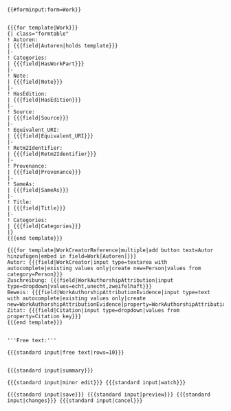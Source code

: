 <pre>
<code>
<noinclude>{{#forminput:form=Work}}</noinclude>
<includeonly>
<div id="wikiPreview" style="display: none; padding-bottom: 25px; margin-bottom: 25px; border-bottom: 1px solid #AAAAAA;"></div>
{{{for template|Work}}}
{| class="formtable"
! Autoren:
| {{{field|Autoren|holds template}}}
|-
! Categories: 
| {{{field|HasWorkPart}}}
|-
! Note: 
| {{{field|Note}}}
|-
! HasEdition: 
| {{{field|HasEdition}}}
|-
! Source: 
| {{{field|Source}}}
|-
! Equivalent_URI: 
| {{{field|Equivalent_URI}}}
|-
! Retm2Identifier: 
| {{{field|Retm2Identifier}}}
|-
! Provenance: 
| {{{field|Provenance}}}
|-
! SameAs: 
| {{{field|SameAs}}}
|-
! Title: 
| {{{field|Title}}}
|-
! Categories: 
| {{{field|Categories}}}
|}
{{{end template}}}

{{{for template|WorkCreatorReference|multiple|add button text=Autor hinzufügen|embed in field=Work[Autoren]}}}
Autor: {{{field|WorkCreator|input type=textarea with autocomplete|existing values only|create new=Person|values from category=Person}}}
Zuschreibung: {{{field|WorkAuthorshipAttribution|input type=dropdown|values=echt,unecht,zweifelhaft}}}
Beweis: {{{field|WorkAuthorshipAttributionEvidence|input type=text with autocomplete|existing values only|create new=WorkAuthorshipAttributionEvidence|property=WorkAuthorshipAttributionEvidence}}}
Zitat: {{{field|Citation|input type=dropdown|values from property=Citation key}}}
{{{end template}}}


'''Free text:'''

{{{standard input|free text|rows=10}}}


{{{standard input|summary}}}

{{{standard input|minor edit}}} {{{standard input|watch}}}

{{{standard input|save}}} {{{standard input|preview}}} {{{standard input|changes}}} {{{standard input|cancel}}}
</includeonly>

</code>
</pre>